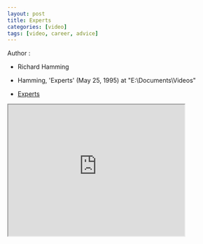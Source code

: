 ```yaml
---
layout: post
title: Experts
categories: [video]
tags: [video, career, advice]
---
```


Author :

- Richard Hamming

- Hamming, 'Experts' (May 25, 1995) at "E:\Documents\Videos"
- [Experts](https://www.youtube.com/watch?v=KWNBzAgAiMc)

<!--more-->

<iframe width="80%" height="300px" src="https://www.youtube.com/embed/KWNBzAgAiMc">
</iframe>